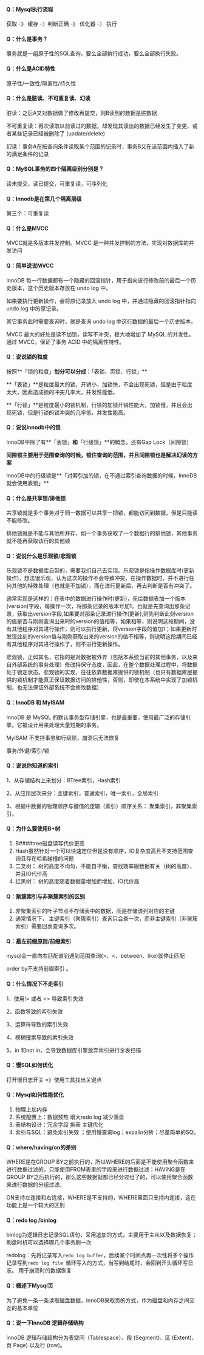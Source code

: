 #### Q：Mysql执行流程

获取 -》 缓存 -〉判断正确 -》 优化器 -〉 执行

#### Q：什么是事务？

事务就是一组原子性的SQL查询，要么全部执行成功，要么全部执行失败。

#### Q：什么是ACID特性

原子性/一致性/隔离性/持久性

#### Q：什么是脏读、不可重复读、幻读

脏读：之后A又对数据做了修改再提交，则B读到的数据是脏数据

不可重复读：再次读取以前读过的数据，却发现其读出的数据已经发生了变更、或者某些记录已经被删除了 (update/delete)

幻读：事务A在按查询条件读取某个范围的记录时，事务B又在该范围内插入了新的满足条件的记录

#### Q：MySQL事务的四个隔离级别分别是？

读未提交，读已提交，可重复读，可序列化

#### Q：Innodb是在第几个隔离层级

第三个：可重复读

#### Q：什么是MVCC

MVCC就是多版本并发控制。MVCC 是一种并发控制的方法，实现对数据库的并发访问

#### Q：简单说说MVCC

InnoDB 每一行数据都有一个隐藏的回滚指针，用于指向该行修改前的最后一个历史版本，这个历史版本存放在 undo log 中。

如果要执行更新操作，会将原记录放入 undo log 中，并通过隐藏的回滚指针指向 undo log 中的原记录。

其它事务此时需要查询时，就是查询 undo log 中这行数据的最后一个历史版本。

MVCC 最大的好处是读不加锁，读写不冲突，极大地增加了 MySQL 的并发性。通过 MVCC，保证了事务 ACID 中的隔离性特性。

#### Q：说说锁的粒度

按照**「锁的粒度」**划分可以分成：**「表锁、页锁、行锁」**

**「表锁」**是粒度最大的锁，开销小，加锁快，不会出现死锁，但是由于粒度太大，因此造成锁的冲突几率大，并发性能低。

**「行锁」**是粒度最小的锁机制，行锁的加锁开销性能大，加锁慢，并且会出现死锁，但是行锁的锁冲突的几率低，并发性能高。

#### Q：说说Innodb中的锁

InnoDB中除了有**「表锁」**和**「行级锁」**的概念，还有Gap Lock（间隙锁）

**间隙锁主要用于范围查询的时候，锁住查询的范围，并且间隙锁也是解决幻读的方案**

InnoDB中的行级锁是**「对索引加的锁，在不通过索引查询数据的时候，InnoDB就会使用表锁」**

#### Q：什么是共享锁/排他锁

共享锁就是多个事务对于同一数据可以共享一把锁，都能访问到数据，但是只能读不能修改。

排他锁就是不能与其他所并存，如一个事务获取了一个数据行的排他锁，其他事务就不能再获取该行的其他锁

#### Q：说说什么是乐观锁/悲观锁

乐观锁不是数据库自带的，需要我们自己去实现。乐观锁是指操作数据库时(更新操作)，想法很乐观，认为这次的操作不会导致冲突，在操作数据时，并不进行任何其他的特殊处理（也就是不加锁），而在进行更新后，再去判断是否有冲突了。

通常实现是这样的：在表中的数据进行操作时(更新)，先给数据表加一个版本(version)字段，每操作一次，将那条记录的版本号加1。也就是先查询出那条记录，获取出version字段,如果要对那条记录进行操作(更新),则先判断此刻version的值是否与刚刚查询出来时的version的值相等，如果相等，则说明这段期间，没有其他程序对其进行操作，则可以执行更新，将version字段的值加1；如果更新时发现此刻的version值与刚刚获取出来的version的值不相等，则说明这段期间已经有其他程序对其进行操作了，则不进行更新操作。

悲观锁，正如其名，它指的是对数据被外界（包括本系统当前的其他事务，以及来自外部系统的事务处理）修改持保守态度，因此，在整个数据处理过程中，将数据处于锁定状态。悲观锁的实现，往往依靠数据库提供的锁机制（也只有数据库层提供的锁机制才能真正保证数据访问的排他性，否则，即使在本系统中实现了加锁机制，也无法保证外部系统不会修改数据）

#### Q：InnoDB 和 MyISAM 

InnoDB 是 MySQL 的默认事务型存储引擎，也是最重要，使用最广泛的存储引擎。它被设计用来处理大量短期的事务。

MyISAM 不支持事务和行级锁，崩溃后无法恢复

事务/外键/索引/锁

#### Q：说说你知道的索引

1、从存储结构上来划分：BTree索引，Hash索引

2、从应用层次来分：主键索引，普通索引，唯一索引，全局索引

3、根据中数据的物理顺序与键值的逻辑（索引）顺序关系： 聚集索引，非聚集索引。

#### Q：为什么要使用B+树

1. B####tree磁盘读写代价更高
2. Hash虽然针对一个可以快速定位但是没有顺序，IO复杂度高且不支持范围查询且存在哈希碰撞的问题
3. 二叉树： 树的高度不均匀，不能自平衡，查找效率跟数据有关（树的高度），并且IO代价高
4. 红黑树： 树的高度随着数据量增加而增加，IO代价高

#### Q：聚簇索引与非聚簇索引的区别

1. 非聚集索引的叶子节点不存储表中的数据，而是存储该列对应的主键
2. 通常情况下， 主键索引（聚簇索引）查询只会查一次，而非主键索引（非聚簇索引）需要回表查询多次。

#### Q：最左前缀原则/前缀索引

mysql会一直向右匹配直到遇到范围查询(>、<、between、like)就停止匹配 

order by不支持前缀索引 。

#### Q：什么情况下不走索引

1、使用!= 或者 <> 导致索引失效

2、函数导致的索引失效

3、运算符导致的索引失效

4、模糊搜索导致的索引失效

5、in 和not in，会导致数据库引擎放弃索引进行全表扫描

#### Q：慢SQL如何优化

打开慢日志开关 =》使用工具找出关键点

#### Q：Mysql如何性能优化

1. 物理上加内存
2. 系统配置上：数据预热 增大redo log 减少落盘
3. 表结构设计：冗余字段 拆表 主键优化
4. 索引与SQL：避免索引失效 ；使用慢查询log；expalin分析；尽量简单的SQL

#### Q：where/having/on的差别

WHERE是在GROUP BY之前执行的，所以WHERE的后面是不能使用聚合函数来进行数据过滤的，只能使用FROM表里的字段来进行数据过滤；HAVING是在GROUP BY之后执行的，那么这些数据就都已经分过组了的，可以使用聚合函数来进行数据的分组过滤。

ON支持左连接和右连接，WHERE是不支持的，WHERE里面只支持内连接，这在功能上是一个较大的区别

#### Q：redo log /binlog

binlog为逻辑日志记录SQL语句，采用追加的方式，主要用于主从以及数据恢复；刷盘时机可以选择哪几个事务刷一次

redolog：先将记录写入`redo log buffer`，后续某个时间点再一次性将多个操作记录写到`redo log file `循环写入的方式，当写到结尾时，会回到开头循环写日志。 用于崩溃时的数据恢复

#### Q：概述下Mysql页

为了避免一条一条读取磁盘数据，InnoDB采取页的方式，作为磁盘和内存之间交互的基本单位

#### Q：说一下InnoDB 逻辑存储结构

InnoDB 逻辑存储结构分为表空间（Tablespace）、段 (Segment)、区 (Extent)、页 Page) 以及行 (row)。

